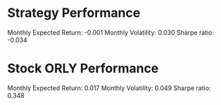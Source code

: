 # Strategy Performance
Monthly Expected Return: -0.001
Monthly Volatility: 0.030
Sharpe ratio: -0.034
# Stock ORLY Performance
Monthly Expected Return: 0.017
Monthly Volatility: 0.049
Sharpe ratio: 0.348

